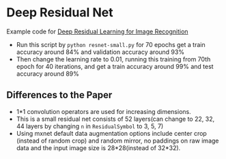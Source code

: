 # Deep Residual Net
Example code for [Deep Residual Learning for Image Recognition](http://arxiv.org/abs/1512.03385)  
* Run this script by ```python resnet-small.py``` for 70 epochs get a train accuracy around 84% and validation accuracy around 93%  
* Then change the learning rate to 0.01, running this training from 70th epoch for 40 iterations, and get a train accuracy around 99% and test accuracy around 89%  

## Differences to the Paper
* 1*1 convolution operators are used for increasing dimensions.
* This is a small residual net consists of 52 layers(can change to 22, 32, 44 layers by changing ```n``` in ```ResidualSymbol``` to 3, 5, 7)
* Using mxnet default data augmentation options include center crop (instead of random crop) and random mirror, no paddings on raw image data and the input image size is 28\*28(instead of 32\*32).